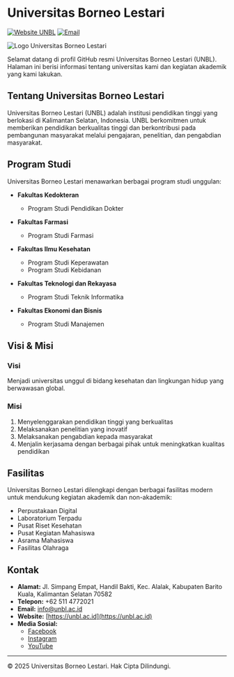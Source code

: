 # Universitas Borneo Lestari

[![Website UNBL](https://img.shields.io/badge/Website-UNBL-green)](https://unbl.ac.id/) [![Email](https://img.shields.io/badge/Email-info%40unbl.ac.id-blue)](mailto:info@unbl.ac.id)

![Logo Universitas Borneo Lestari](https://unbl.ac.id/wp-content/uploads/2022/01/logo-unbl-web.png)

Selamat datang di profil GitHub resmi Universitas Borneo Lestari (UNBL). Halaman ini berisi informasi tentang universitas kami dan kegiatan akademik yang kami lakukan.

## Tentang Universitas Borneo Lestari

Universitas Borneo Lestari (UNBL) adalah institusi pendidikan tinggi yang berlokasi di Kalimantan Selatan, Indonesia. UNBL berkomitmen untuk memberikan pendidikan berkualitas tinggi dan berkontribusi pada pembangunan masyarakat melalui pengajaran, penelitian, dan pengabdian masyarakat.

## Program Studi

Universitas Borneo Lestari menawarkan berbagai program studi unggulan:

- **Fakultas Kedokteran**
  - Program Studi Pendidikan Dokter

- **Fakultas Farmasi**
  - Program Studi Farmasi

- **Fakultas Ilmu Kesehatan**
  - Program Studi Keperawatan
  - Program Studi Kebidanan

- **Fakultas Teknologi dan Rekayasa**
  - Program Studi Teknik Informatika

- **Fakultas Ekonomi dan Bisnis**
  - Program Studi Manajemen

## Visi & Misi

### Visi
Menjadi universitas unggul di bidang kesehatan dan lingkungan hidup yang berwawasan global.

### Misi
1. Menyelenggarakan pendidikan tinggi yang berkualitas
2. Melaksanakan penelitian yang inovatif
3. Melaksanakan pengabdian kepada masyarakat
4. Menjalin kerjasama dengan berbagai pihak untuk meningkatkan kualitas pendidikan

## Fasilitas

Universitas Borneo Lestari dilengkapi dengan berbagai fasilitas modern untuk mendukung kegiatan akademik dan non-akademik:

- Perpustakaan Digital
- Laboratorium Terpadu
- Pusat Riset Kesehatan
- Pusat Kegiatan Mahasiswa
- Asrama Mahasiswa
- Fasilitas Olahraga

## Kontak

- **Alamat:** Jl. Simpang Empat, Handil Bakti, Kec. Alalak, Kabupaten Barito Kuala, Kalimantan Selatan 70582
- **Telepon:** +62 511 4772021
- **Email:** info@unbl.ac.id
- **Website:** [https://unbl.ac.id](https://unbl.ac.id)
- **Media Sosial:**
  - [Facebook](https://www.facebook.com/universitasborneolestari)
  - [Instagram](https://www.instagram.com/univ.borneolestari)
  - [YouTube](https://www.youtube.com/channel/UCmWbHLyGj4qUXYYHIjx3vMQ)

---

© 2025 Universitas Borneo Lestari. Hak Cipta Dilindungi.